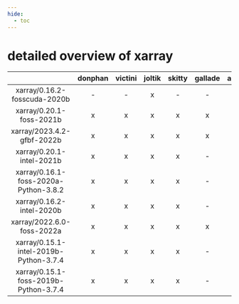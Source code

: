 ```yaml
---
hide:
  - toc
---
```


detailed overview of xarray
===========================

| |donphan|victini|joltik|skitty|gallade|accelgor|swalot|doduo|
| :---: | :---: | :---: | :---: | :---: | :---: | :---: | :---: | :---: |
|xarray/0.16.2-fosscuda-2020b|-|-|x|-|-|-|-|-|
|xarray/0.20.1-foss-2021b|x|x|x|x|x|x|x|x|
|xarray/2023.4.2-gfbf-2022b|x|x|x|x|x|x|x|x|
|xarray/0.20.1-intel-2021b|x|x|x|x|-|x|x|x|
|xarray/0.16.1-foss-2020a-Python-3.8.2|x|x|x|x|-|-|x|x|
|xarray/0.16.2-intel-2020b|x|x|x|x|-|-|x|x|
|xarray/2022.6.0-foss-2022a|x|x|x|x|x|x|x|x|
|xarray/0.15.1-intel-2019b-Python-3.7.4|x|x|x|x|-|-|-|x|
|xarray/0.15.1-foss-2019b-Python-3.7.4|x|x|x|x|-|-|-|x|
